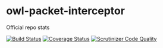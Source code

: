 owl-packet-interceptor
======================
Official repo stats

[![Build Status](https://travis-ci.org/danieleorler/owl-packet-interceptor.svg?branch=master)](https://travis-ci.org/danieleorler/owl-packet-interceptor)
[![Coverage Status](https://coveralls.io/repos/danieleorler/owl-packet-interceptor/badge.svg?branch=master)](https://coveralls.io/r/danieleorler/owl-packet-interceptor?branch=master)
[![Scrutinizer Code Quality](https://scrutinizer-ci.com/g/danieleorler/owl-packet-interceptor/badges/quality-score.png?b=master)](https://scrutinizer-ci.com/g/danieleorler/owl-packet-interceptor/?branch=master)